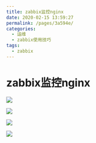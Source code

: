 ```yaml
---
title: zabbix监控nginx
date: 2020-02-15 13:59:27
permalink: /pages/3a594e/
categories:
  - 运维
  - zabbix使用技巧
tags:
  - zabbix
---
```


# zabbix监控nginx
![](https://cdn.jsdelivr.net/gh/summerking1/image@main/41.png)

![](https://cdn.jsdelivr.net/gh/summerking1/image@main/42.png)

![](https://cdn.jsdelivr.net/gh/summerking1/image@main/43.png)

![](https://cdn.jsdelivr.net/gh/summerking1/image@main/44.png)